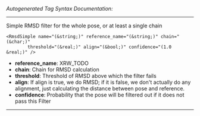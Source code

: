 _Autogenerated Tag Syntax Documentation:_

---
Simple RMSD filter for the whole pose, or at least a single chain

```
<RmsdSimple name="(&string;)" reference_name="(&string;)" chain="(&char;)"
        threshold="(&real;)" align="(&bool;)" confidence="(1.0 &real;)" />
```

-   **reference_name**: XRW_TODO
-   **chain**: Chain for RMSD calculation
-   **threshold**: Threshold of RMSD above which the filter fails
-   **align**: If align is true, we do RMSD; if it is false, we don't actually do any alignment, just calculating the distance between pose and reference.
-   **confidence**: Probability that the pose will be filtered out if it does not pass this Filter

---
